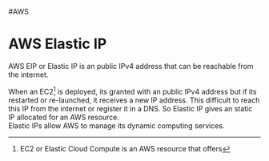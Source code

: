#AWS 

# AWS Elastic IP

AWS EIP or Elastic IP is an public IPv4 address that can be reachable from the internet. 


When an EC2[^1] is deployed, its granted with an public IPv4 address but if its restarted or re-launched, it receives a new IP address. This difficult to reach this IP from the internet or register it in a DNS. So Elastic IP gives an static IP allocated for an AWS resource.  
Elastic IPs allow AWS to manage its dynamic computing services.

[^1]: EC2 or Elastic Cloud Compute is an AWS resource that offers 